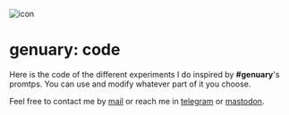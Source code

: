 ![icon](https://gitlab.com/azarte/genuary/-/raw/themoststable/public/assets/img/logo_64.png)

# genuary: code

Here is the code of the different experiments I do inspired by **#genuary**'s promtps. You can use and
modify whatever part of it you choose.  

Feel free to contact me by [mail](mailto:rodrigovalla@protonmail.ch) or reach me in
[telegram](https://t.me/rvalla) or [mastodon](https://fosstodon.org/@rvalla).
